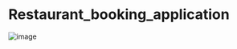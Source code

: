 # Restaurant_booking_application
![image](https://user-images.githubusercontent.com/82039185/122988410-58628d00-d3bf-11eb-802f-5842cb9be04d.png)
